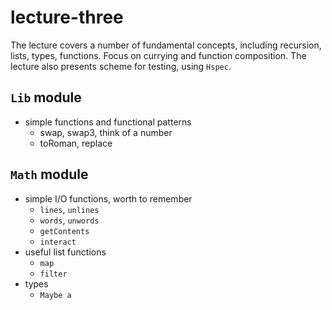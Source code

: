 # lecture-three

The lecture covers a number of fundamental concepts, including recursion, lists, types, functions. 
Focus on currying and function composition. The lecture also presents scheme for testing, using `Hspec`.

## `Lib` module

* simple functions and functional patterns
    * swap, swap3, think of a number
    * toRoman, replace 


## `Math` module

* simple I/O functions, worth to remember 
    * `lines`, `unlines`
    * `words`, `unwords`
    * `getContents`
    * `interact`
* useful list functions
    * `map`
    * `filter`
* types
    * `Maybe a`
    
